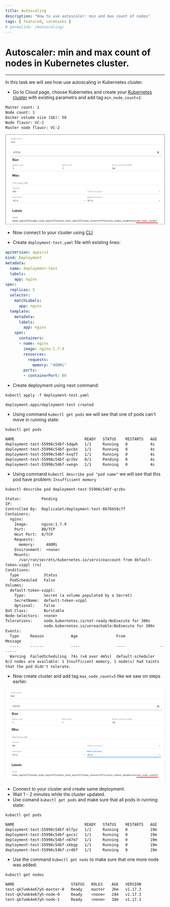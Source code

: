 ```yaml
---
title: Autoscaling
description: "How to use autoscaler: min and max count of nodes" 
tags: [ featured, coretasks ]
# permalink: /Autoscaling/
---
```

# Autoscaler: min and max count of nodes in Kubernetes cluster.
---

In this task we will see how use autoscaling in Kubernetes cluster.

 

- Go to Cloud page, choose Kubernetes and create your [Kubernetes cluster](https://ventuscloud.eu/docs/Kubernetes/Kubernetes%20Cluster) with existing parametrs and add tag `min_node_count=1`:

```
Master count: 1
Node count: 1
Docker volume size (Gb): 50
Node flavor: VC-2
Master node flavor: VC-2
```

![](../../assets/img/autoscaling/min_node_count.png)   

- Now connect to your cluster using [CLI](https://ventuscloud.eu/docs/Kubernetes/access-by-cli)  

- Create `deployment-test.yaml` file with existing lines:    

```yaml
apiVersion: apps/v1
kind: Deployment
metadata:
  name: deployment-test
  labels:
    app: nginx
spec:
  replicas: 5
  selector:
    matchLabels:
      app: nginx
  template:
    metadata:
      labels:
        app: nginx
    spec:
      containers:
      - name: nginx
        image: nginx:1.7.9
        resources:
          requests:
            memory: "400Mi"
        ports:
        - containerPort: 80
```
- Create deployment using next command:   
```
kubectl apply -f deployment-test.yaml
```
```console
deployment.apps/deployment-test created
```
- Using command `kubectl get pods` we will see that one of pods can't move in running state:   
```
kubectl get pods
```
```console
NAME                               READY   STATUS    RESTARTS   AGE
deployment-test-55996c54bf-5dqwh   1/1     Running   0          4s
deployment-test-55996c54bf-gvcbn   1/1     Running   0          4s
deployment-test-55996c54bf-kvqf7   1/1     Running   0          4s
deployment-test-55996c54bf-qrzbv   0/1     Pending   0          4s
deployment-test-55996c54bf-xwngn   1/1     Running   0          4s
```

- Using command `kubectl describe pod "pod name"` we will see that this pod have problem: `Insufficient memory`    
```
kubectl describe pod deployment-test-55996c54bf-qrzbv
```
```console
Status:         Pending
IP:
Controlled By:  ReplicaSet/deployment-test-8676b58c7f
Containers:
  nginx:
    Image:      nginx:1.7.9
    Port:       80/TCP
    Host Port:  0/TCP
    Requests:
      memory:     400Mi
    Environment:  <none>
    Mounts:
      /var/run/secrets/kubernetes.io/serviceaccount from default-token-vzppl (ro)
Conditions:
  Type           Status
  PodScheduled   False
Volumes:
  default-token-vzppl:
    Type:        Secret (a volume populated by a Secret)
    SecretName:  default-token-vzppl
    Optional:    false
QoS Class:       Burstable
Node-Selectors:  <none>
Tolerations:     node.kubernetes.io/not-ready:NoExecute for 300s
                 node.kubernetes.io/unreachable:NoExecute for 300s
Events:
  Type     Reason            Age                 From               Message
  ----     ------            ----                ----               -------
  Warning  FailedScheduling  74s (x4 over 4m5s)  default-scheduler  0/2 nodes are available: 1 Insufficient memory, 1 node(s) had taints that the pod didn't tolerate.
```

- Now create cluster and add tag `max_node_count=5` like we saw on steps earlier.

![](../../assets/img/autoscaling/max_node_count.png) 

- Connect to your cluster and create same deployment. 
- Wait 1 - 2 minutes while the cluster updated.
- Use comand `kubectl get pods` and make sure that all pods in running state: 
```
kubectl get pods
```
```console
NAME                               READY   STATUS    RESTARTS   AGE
deployment-test-55996c54bf-6lfpz   1/1     Running   0          19m
deployment-test-55996c54bf-gxcsr   1/1     Running   0          19m
deployment-test-55996c54bf-n87m7   1/1     Running   0          19m
deployment-test-55996c54bf-xkbqp   1/1     Running   0          19m
deployment-test-55996c54bf-zrd6f   1/1     Running   0          19m

```

- Use the command `kubectl get nods` to make sure that one more node was added: 
```
kubectl get nodes
```
```concole
NAME                         STATUS   ROLES    AGE   VERSION
test-qk7umk4e67yh-master-0   Ready    master   26m   v1.17.3
test-qk7umk4e67yh-node-0     Ready    <none>   24m   v1.17.3
test-qk7umk4e67yh-node-1     Ready    <none>   18m   v1.17.3
```

